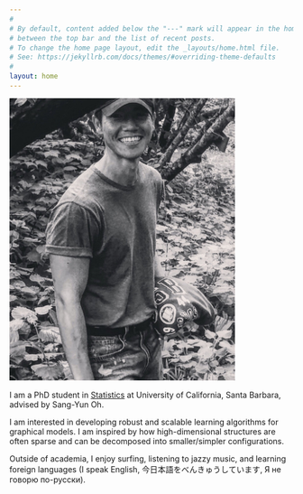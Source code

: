```yaml
---
#
# By default, content added below the "---" mark will appear in the home page
# between the top bar and the list of recent posts.
# To change the home page layout, edit the _layouts/home.html file.
# See: https://jekyllrb.com/docs/themes/#overriding-theme-defaults
#
layout: home
---
```


<img src="https://raw.githubusercontent.com/joshuaybang/joshuaybang.github.io/main/images/profile-picture.png" width="400" />

I am a PhD student in [Statistics](http://www.pstat.ucsb.edu/) at University of California, Santa Barbara, advised by Sang-Yun Oh.

I am interested in developing robust and scalable learning algorithms for graphical models. I am inspired by how high-dimensional structures are often sparse and can be decomposed into smaller/simpler configurations.

Outside of academia, I enjoy surfing, listening to jazzy music, and learning foreign languages (I speak English, 今日本語をべんきゅうしています, Я не говорю по-русски).
